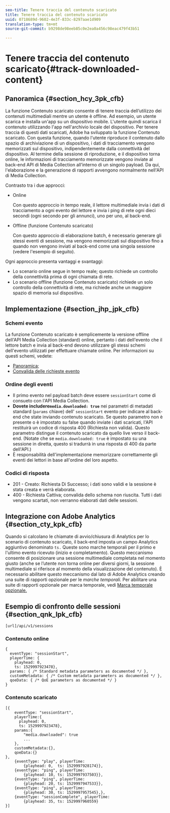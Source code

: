 ```yaml
---
seo-title: Tenere traccia del contenuto scaricato
title: Tenere traccia del contenuto scaricato
uuid: 0718689d-9602-4e3f-833c-8297aae1d909
translation-type: tm+mt
source-git-commit: b9298de98eeb85c0e2ea0a456c98eac479f43b51

---
```



# Tenere traccia del contenuto scaricato{#track-downloaded-content}

## Panoramica {#section_hcy_3pk_cfb}

La funzione Contenuto scaricato consente di tenere traccia dell’utilizzo dei contenuti multimediali mentre un utente è offline. Ad esempio, un utente scarica e installa un'app su un dispositivo mobile. L'utente quindi scarica il contenuto utilizzando l'app nell'archivio locale del dispositivo. Per tenere traccia di questi dati scaricati, Adobe ha sviluppato la funzione Contenuto scaricato. Con questa funzione, quando l'utente riproduce il contenuto dallo spazio di archiviazione di un dispositivo, i dati di tracciamento vengono memorizzati sul dispositivo, indipendentemente dalla connettività del dispositivo. Al termine della sessione di riproduzione, e il dispositivo torna online, le informazioni di tracciamento memorizzate vengono inviate al back-end API di Media Collection all’interno di un singolo payload. Da qui, l'elaborazione e la generazione di rapporti avvengono normalmente nell'API di Media Collection.

Contrasto tra i due approcci:

* Online

   Con questo approccio in tempo reale, il lettore multimediale invia i dati di tracciamento a ogni evento del lettore e invia i ping di rete ogni dieci secondi (ogni secondo per gli annunci), uno per uno, al back-end.

* Offline (funzione Contenuto scaricato)

   Con questo approccio di elaborazione batch, è necessario generare gli stessi eventi di sessione, ma vengono memorizzati sul dispositivo fino a quando non vengono inviati al back-end come una singola sessione (vedere l'esempio di seguito).

Ogni approccio presenta vantaggi e svantaggi:
* Lo scenario online segue in tempo reale; questo richiede un controllo della connettività prima di ogni chiamata di rete.
* Lo scenario offline (funzione Contenuto scaricato) richiede un solo controllo della connettività di rete, ma richiede anche un maggiore spazio di memoria sul dispositivo.

## Implementazione {#section_jhp_jpk_cfb}

### Schemi evento

La funzione Contenuto scaricato è semplicemente la versione offline dell'API Media Collection (standard) online, pertanto i dati dell'evento che il lettore batch e invia al back-end devono utilizzare gli stessi schemi dell'evento utilizzati per effettuare chiamate online. Per informazioni su questi schemi, vedete:
* [Panoramica;](/help/media-collection-api/mc-api-overview.md)
* [Convalida delle richieste evento](/help/media-collection-api/mc-api-impl/mc-api-validate-reqs.md)

### Ordine degli eventi

* Il primo evento nel payload batch deve essere `sessionStart` come di consueto con l'API Media Collection.
* **Dovete includere`media.downloaded: true`** nei parametri di metadati standard (`params` chiave) dell' `sessionStart` evento per indicare al back-end che state inviando contenuto scaricato. Se questo parametro non è presente o è impostato su false quando inviate i dati scaricati, l'API restituirà un codice di risposta 400 (Richiesta non valida). Questo parametro distingue il contenuto scaricato da quello live verso il back-end. (Notate che se `media.downloaded: true` è impostato su una sessione in diretta, questo si tradurrà in una risposta di 400 da parte dell'API.)
* È responsabilità dell'implementazione memorizzare correttamente gli eventi dei lettori in base all'ordine del loro aspetto.

### Codici di risposta

* 201 - Creato: Richiesta Di Successo; i dati sono validi e la sessione è stata creata e verrà elaborata.
* 400 - Richiesta Cattiva; convalida dello schema non riuscita. Tutti i dati vengono scartati, non verranno elaborati dati delle sessioni.

## Integrazione con Adobe Analytics {#section_cty_kpk_cfb}

Quando si calcolano le chiamate di avvio/chiusura di Analytics per lo scenario di contenuto scaricato, il back-end imposta un campo Analytics aggiuntivo denominato `ts.` Queste sono marche temporali per il primo e l'ultimo evento ricevuto (inizio e completamento). Questo meccanismo consente di posizionare una sessione multimediale completata nel momento giusto (anche se l’utente non torna online per diversi giorni, la sessione multimediale si riferisce al momento della visualizzazione del contenuto). È necessario abilitare questo meccanismo dal lato di Adobe Analytics creando una suite di rapporti opzionale per le _marche temporali._ Per abilitare una suite di rapporti opzionale per marca temporale, vedi [Marca temporale opzionale.](https://docs.adobe.com/content/help/en/analytics/admin/admin-tools/timestamp-optional.html)

## Esempio di confronto delle sessioni {#section_qnk_lpk_cfb}

```
[url]/api/v1/sessions
```

### Contenuto online

```
{ 
  eventType: "sessionStart", 
  playerTime: { 
    playhead: 0,  
    ts: 1529997923478},  
  params: { /* Standard metadata parameters as documented */ },  
  customMetadata: { /* Custom metadata parameters as documented */ },  
  qoeData: { /* QoE parameters as documented */ } 
}
```

### Contenuto scaricato

```
[{ 
    eventType: "sessionStart", 
    playerTime:{
      playhead: 0, 
      ts: 1529997923478},  
    params:{
        "media.downloaded": true
        ...
    }, 
    customMetadata:{},  
    qoeData:{} 
}, 
    {eventType: "play", playerTime:
        {playhead: 0,  ts: 1529997928174}}, 
    {eventType: "ping", playerTime:
        {playhead: 10, ts: 1529997937503}}, 
    {eventType: "ping", playerTime:
        {playhead: 20, ts: 1529997947533}}, 
    {eventType: "ping", playerTime:
        {playhead: 30, ts: 1529997957545},}, 
    {eventType: "sessionComplete", playerTime:
        {playhead: 35, ts: 1529997960559} 
}]
```

